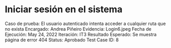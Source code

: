 # Iniciar sesión en el sistema

Caso de prueba: El usuario autenticado intenta acceder a cualquier ruta que no exista
Encargado: Andrea Piñeiro
Evidencia: Login6.jpeg
Fecha de Ejecución: May 24, 2022
Iteración: IT3
Resultado Esperado: Se muestra página de error 404
Status: Aprobado
Test Case ID: 8